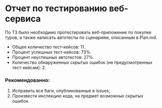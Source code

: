 # Отчет по тестированию веб-сервиса
По ТЗ было необходимо протестировать веб-приложение по покупке туров, а также написать автотесты по сценариям, описанным в Plan.md.
* Общее количество тест-кейсов: 11.
* Процент успешных тест-кейсов: 73%.
* Процент неуспешных автотестов: 27%.
* Количество обнаруженных скрытых ошибок (не предусмотренных тест-кейсам): 2.
### Рекомендованно:
1. Исправить все баги, опубликованные в issues;
2. Произвести инспекцию кода, на предмет возможных скрытых ошибок.